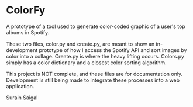 # ColorFy
A prototype of a tool used to generate color-coded graphic of a user's top albums in Spotify.

These two files, color.py and create.py, are meant to show an in-development prototype of how I access the Spotify API and sort images by color into a collage.
Create.py is where the heavy lifting occurs. Colors.py simply has a color dictionary and a closest color sorting algorithm. 

This project is NOT complete, and these files are for documentation only. Development is still being made to integrate these processes into a web application.

Surain Saigal


